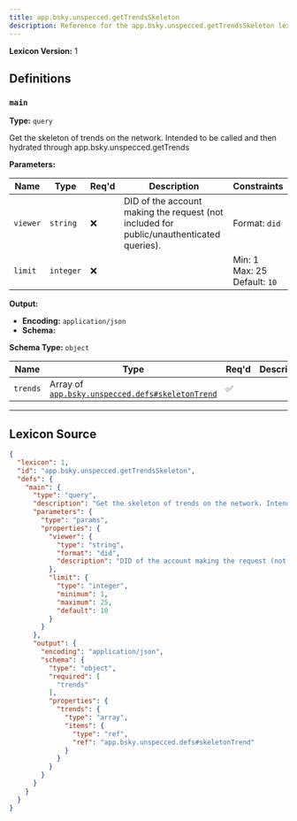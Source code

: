 ```yaml
---
title: app.bsky.unspecced.getTrendsSkeleton
description: Reference for the app.bsky.unspecced.getTrendsSkeleton lexicon
---
```

**Lexicon Version:** 1

## Definitions

<a name="main"></a>
### `main`

**Type:** `query`

Get the skeleton of trends on the network. Intended to be called and then hydrated through app.bsky.unspecced.getTrends

**Parameters:**

| Name | Type | Req'd  | Description | Constraints |
|------|------|----------|-------------|-------------|
| `viewer` | `string` | ❌  | DID of the account making the request (not included for public/unauthenticated queries). | Format: `did` |
| `limit` | `integer` | ❌  |  | Min: 1<br/>Max: 25<br/>Default: `10` |
**Output:**

- **Encoding:** `application/json`
- **Schema:**

**Schema Type:** `object`

| Name | Type | Req'd  | Description | Constraints |
|------|------|----------|-------------|-------------|
| `trends` | Array of [`app.bsky.unspecced.defs#skeletonTrend`](/lexicons/app/bsky/unspecced/app-bsky-unspecced-defs#skeletontrend) | ✅  |  |  |

---

## Lexicon Source
```json
{
  "lexicon": 1,
  "id": "app.bsky.unspecced.getTrendsSkeleton",
  "defs": {
    "main": {
      "type": "query",
      "description": "Get the skeleton of trends on the network. Intended to be called and then hydrated through app.bsky.unspecced.getTrends",
      "parameters": {
        "type": "params",
        "properties": {
          "viewer": {
            "type": "string",
            "format": "did",
            "description": "DID of the account making the request (not included for public/unauthenticated queries)."
          },
          "limit": {
            "type": "integer",
            "minimum": 1,
            "maximum": 25,
            "default": 10
          }
        }
      },
      "output": {
        "encoding": "application/json",
        "schema": {
          "type": "object",
          "required": [
            "trends"
          ],
          "properties": {
            "trends": {
              "type": "array",
              "items": {
                "type": "ref",
                "ref": "app.bsky.unspecced.defs#skeletonTrend"
              }
            }
          }
        }
      }
    }
  }
}
```
